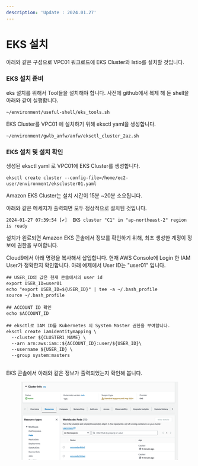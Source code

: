 ```yaml
---
description: 'Update : 2024.01.27'
---
```


# EKS 설치

아래와 같은 구성으로 VPC01 워크로드에 EKS Cluster와 Istio를 설치할 것입니다.



### EKS 설치 준비

eks 설치를 위해서 Tool들을 설치해야 합니다. 사전에 github에서 복제 해 둔 shell을 아래와 같이 실행합니다.

```
~/environment/useful-shell/eks_tools.sh

```

EKS Cluster를 VPC01 에 설치하기 위해 eksctl yaml을 생성합니다.

```
~/environment/gwlb_anfw/anfw/eksctl_cluster_2az.sh

```



### EKS 설치 및 설치 확인

생성된 eksctl yaml 로 VPC01에 EKS Cluster를 생성합니다.

```
eksctl create cluster --config-file=/home/ec2-user/environment/ekscluster01.yaml

```

Amazon EKS Cluster는 설치 시간이 15분 \~20분 소요됩니다.

아래와 같은 메세지가 출력되면 모두 정상적으로 설치된 것입니다.

```
2024-01-27 07:39:54 [✔]  EKS cluster "C1" in "ap-northeast-2" region is ready
```

설치가 왼료되면 Amazon EKS 콘솔에서 정보를 확인하기 위해, 최초 생성한 계정이 정보에 권한을 부여합니다.

Cloud9에서 아래 명령을 복사해서 삽입합니다. 현재 AWS Console에 Login 한 IAM User가 정확한지 확인합니다. 아래 예제에서 User ID는 "user01" 입니다.

```
## USER_ID의 값은 현재 콘솔에서의 user id
export USER_ID=user01
echo "export USER_ID=${USER_ID}" | tee -a ~/.bash_profile
source ~/.bash_profile

## ACCOUNT ID 확인
echo $ACCOUNT_ID

## eksctl로 IAM ID를 Kubernetes 의 System Master 권한을 부여합니다.
eksctl create iamidentitymapping \
  --cluster ${CLUSTER1_NAME} \
  --arn arn:aws:iam::${ACCOUNT_ID}:user/${USER_ID}\
  --username ${USER_ID} \
  --group system:masters
  
```

EKS 콘솔에서 아래와 같은 정보가 출력되었는지 확인해 봅니다.

<figure><img src="../.gitbook/assets/image (1) (1).png" alt=""><figcaption></figcaption></figure>

